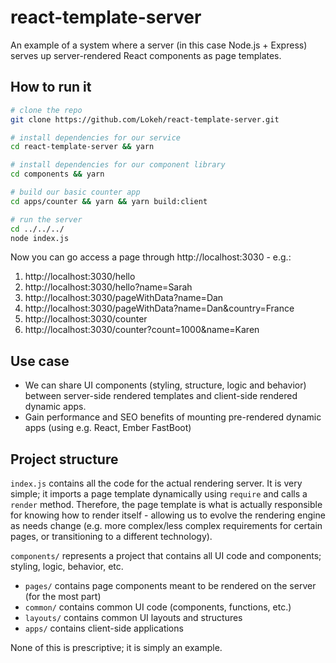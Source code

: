 # react-template-server
An example of a system where a server (in this case Node.js + Express) serves up server-rendered
React components as page templates.

## How to run it

```sh
# clone the repo
git clone https://github.com/Lokeh/react-template-server.git

# install dependencies for our service
cd react-template-server && yarn

# install dependencies for our component library
cd components && yarn

# build our basic counter app
cd apps/counter && yarn && yarn build:client

# run the server
cd ../../../
node index.js
```

Now you can go access a page through http://localhost:3030 - e.g.:

1. http://localhost:3030/hello
2. http://localhost:3030/hello?name=Sarah
3. http://localhost:3030/pageWithData?name=Dan
3. http://localhost:3030/pageWithData?name=Dan&country=France
4. http://localhost:3030/counter
5. http://localhost:3030/counter?count=1000&name=Karen

## Use case
- We can share UI components (styling, structure, logic and behavior) between server-side rendered templates
and client-side rendered dynamic apps.
- Gain performance and SEO benefits of mounting pre-rendered dynamic apps (using e.g. React, Ember FastBoot)

## Project structure

`index.js` contains all the code for the actual rendering server. It is very simple; it imports a page template dynamically
using `require` and calls a `render` method. Therefore, the page template is what is actually responsible for knowing how to
render itself - allowing us to evolve the rendering engine as needs change (e.g. more complex/less complex requirements for
certain pages, or transitioning to a different technology).

`components/` represents a project that contains all UI code and components; styling, logic, behavior, etc.
  - `pages/` contains page components meant to be rendered on the server (for the most part)
  - `common/` contains common UI code (components, functions, etc.)
  - `layouts/` contains common UI layouts and structures
  - `apps/` contains client-side applications

None of this is prescriptive; it is simply an example.
